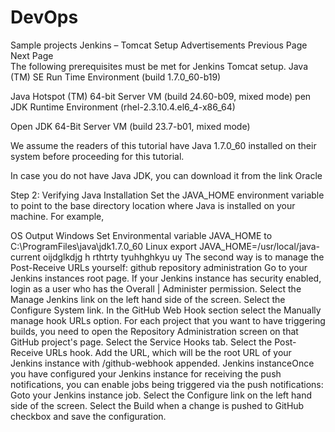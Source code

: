 # DevOps
Sample projects
Jenkins – Tomcat Setup
Advertisements
 Previous Page Next Page  
The following prerequisites must be met for Jenkins Tomcat setup.
Java (TM) SE Run Time Environment (build 1.7.0_60-b19)

Java Hotspot (TM) 64-bit Server VM (build 24.60-b09, mixed mode)
pen JDK Runtime Environment (rhel-2.3.10.4.el6_4-x86_64)

Open JDK 64-Bit Server VM (build 23.7-b01, mixed mode)

We assume the readers of this tutorial have Java 1.7.0_60 installed on their system before proceeding for this tutorial.

In case you do not have Java JDK, you can download it from the link Oracle

Step 2: Verifying Java Installation
Set the JAVA_HOME environment variable to point to the base directory location where Java is installed on your machine. For example,

OS	Output
Windows	Set Environmental variable JAVA_HOME to C:\ProgramFiles\java\jdk1.7.0_60
Linux	export JAVA_HOME=/usr/local/java-current
oijdglkdjg
h
rthtrty
tyuhhghkyu
uy
The second way is to manage the Post-Receive URLs yourself:
github repository administration
Go to your Jenkins instances root page.
If your Jenkins instance has security enabled, login as a user who has the Overall | Administer permission.
Select the Manage Jenkins link on the left hand side of the screen.
Select the Configure System link.
In the GitHub Web Hook section select the Manually manage hook URLs option.
For each project that you want to have triggering builds, you need to open the Repository Administration screen on that GitHub project's page.
Select the Service Hooks tab.
Select the Post-Receive URLs hook.
Add the URL, which will be the root URL of your Jenkins instance with /github-webhook appended.
Jenkins instanceOnce you have configured your Jenkins instance for receiving the push notifications, you can enable jobs being triggered via the push notifications:
Goto your Jenkins instance job.
Select the Configure link on the left hand side of the screen.
Select the Build when a change is pushed to GitHub checkbox and save the configuration.
